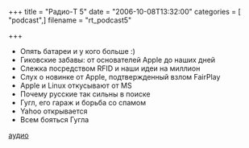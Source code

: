 +++
title = "Радио-T 5"
date = "2006-10-08T13:32:00"
categories = [ "podcast",]
filename = "rt_podcast5"

+++

- Опять батареи и у кого больше :)
- Гиковские забавы: от основателей Apple до наших дней
- Слежка посредством RFID и наши идеи на миллион
- Слух о новинке от Apple, подтвержденный взлом FairPlay
- Apple и Linux откусывают от MS
- Почему русские так сильны в поиске
- Гугл, его гараж и борьба со спамом
- Yahoo открывается
- Всем бояться Гугла

[аудио](https://cdn.radio-t.com/rt_podcast5.mp3)
<audio src="https://cdn.radio-t.com/rt_podcast5.mp3" preload="none"></audio>
